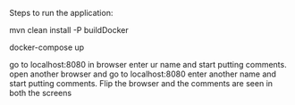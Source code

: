 Steps to run the application:

mvn clean install -P buildDocker

docker-compose up

go to localhost:8080 in browser
enter ur name and start putting comments.
open another browser and go to localhost:8080
enter another name and start putting comments.
Flip the browser and the comments are seen in both the screens